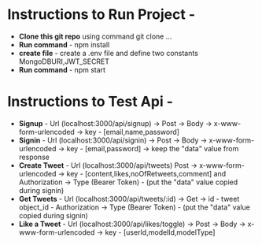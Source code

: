 # Instructions to Run Project - 

- **Clone this git repo** using command git clone ...
- **Run command** - npm install
- **create file** - create a .env file and  define two constants MongoDBURI,JWT_SECRET
- **Run command** - npm start

# Instructions to Test Api - 

- **Signup** - Url (localhost:3000/api/signup) -> Post -> Body -> x-www-form-urlencoded -> key - [email,name,password]
- **Signin** - Url (localhost:3000/api/signin) -> Post -> Body -> x-www-form-urlencoded -> key - [email,password] -> keep the "data" value from response
- **Create Tweet** - Url (localhost:3000/api/tweets) Post -> x-www-form-urlencoded -> key - [content,likes,noOfRetweets,comment] and Authorization -> Type (Bearer Token) - (put the "data" value copied during signin)
- **Get Tweets** - Url (localhost:3000/api/tweets/:id) -> Get -> id - tweet object_id - Authorization -> Type (Bearer Token) - (put the "data" value copied during signin)
- **Like a Tweet** - Url (localhost:3000/api/likes/toggle) -> Post -> Body -> x-www-form-urlencoded -> key - [userId,modelId,modelType]